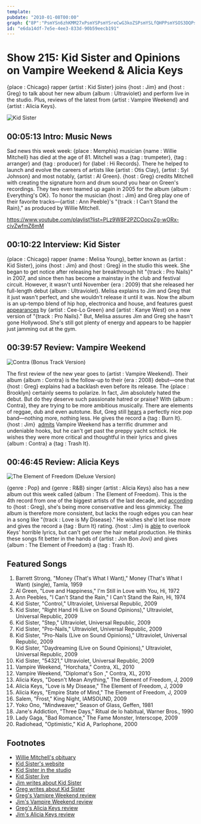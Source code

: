 ```yaml
---
template: 
pubdate: "2010-01-08T00:00"
graph: {"8P":"PsmYSn6zhKMM27xPsmYSPsmYSreCwG3koZSPsmYSLfQHPPsmYSOS3DQPsmYSPsmYSt5dKtPsmYSWalOx40wOcPsmYSPsmYSajYr7LfQHPOS3DQLfQHPt5dKtLfQHPWalOx40wOcWalOxajYr7mqypC","HA":"MOJ5zdRPWpMOJ5zPTg74PTg74dRPWpDgyuFPTg74PTg74pwRbCBAy8PDgyuFBAy8PpwRbC5IgRBpwRbC","1UL":"BMegGODERu7Y5sTODERuBMegGBQsAMBMegGgMit6BHm1GgMit6BQsAMX6cfd","25X":"3SPFF9MGtl3SPFFgtAZuBQsAMgtAZuBMmhdgtAZugMit6gtAZuBHm1GgMit6BQsAMX6cfd"}
id: "e6da14df-7e5e-4ee3-833d-90b59eecb191"
---
```






# Show 215: Kid Sister and Opinions on Vampire Weekend & Alicia Keys

{place : Chicago} rapper {artist : Kid Sister} joins {host : Jim} and {host : Greg} to talk about her new album {album : Ultraviolet} and perform live in the studio. Plus, reviews of the latest from {artist : Vampire Weekend} and {artist : Alicia Keys}.

![Kid Sister](https://static.soundopinions.org/images/2010/kidsister.jpg)



## 00:05:13 Intro: Music News

Sad news this week week: {place : Memphis} musician {name : Willie Mitchell} has died at the age of 81. Mitchell was a {tag : trumpeter}, {tag : arranger} and {tag : producer} for {label : Hi Records}. There he helped to launch and evolve the careers of artists like {artist : Otis Clay}, {artist : Syl Johnson} and most notably, {artist : Al Green}. {host : Greg} credits Mitchell with creating the signature horn and drum sound you hear on Green's recordings. They two even teamed up again in 2005 for the album {album : Everything's OK}. To honor the musician {host : Jim} and Greg play one of their favorite tracks—{artist : Ann Peeble}'s "{track : I Can't Stand the Rain}," as produced by Willie Mitchell.

https://www.youtube.com/playlist?list=PLz9W8F2PZCOocvZg-wORx-civZwfmZ6mM



## 00:10:22 Interview: Kid Sister

{place : Chicago} rapper {name : Melisa Young}, better known as {artist : Kid Sister}, joins {host : Jim} and {host : Greg} in the studio this week. She began to get notice after releasing her breakthrough hit "{track : Pro Nails}" in 2007, and since then has become a mainstay in the club and festival circuit. However, it wasn't until November {era : 2009} that she released her full-length debut {album : Ultraviolet}. Melisa explains to Jim and Greg that it just wasn't perfect, and she wouldn't release it until it was. Now the album is an up-tempo blend of hip hop, electronica and house, and features guest [appearances](http://hypem.com/track/988485/Kid+Sister+-+Daydreaming+Ft+Cee+Lo+) by {artist : Cee-Lo Green} and {artist : Kanye West} on a new version of "{track : Pro Nails}." But, Melisa assures Jim and Greg she hasn't gone Hollywood. She's still got plenty of energy and appears to be happier just jamming out at the gym.



## 00:39:57 Review: Vampire Weekend

![Contra (Bonus Track Version)](https://static.soundopinions.org/assets/215/1UL0.jpg)

The first review of the new year goes to {artist : Vampire Weekend}. Their album {album : Contra} is the follow-up to their {era : 2008} debut—one that {host : Greg} explains had a backlash even before its release. The {place : Brooklyn} certainly seems to polarize. In fact, Jim absolutely hated the debut.  But do they deserve such passionate hatred or praise? With {album : Contra}, they are trying to be more ambitious musically. There are elements of reggae, dub and even autotune. But, Greg still [hears](http://leisureblogs.chicagotribune.com/turn_it_up/2010/01/album-review-vampire-weekend-contra.html) a perfectly nice pop band—nothing more, nothing less. He gives the record a {tag : Burn It}. {host : Jim}  [admits](http://blogs.suntimes.com/derogatis/2010/01/vampire_weekend_contra_xl_1_st.html) Vampire Weekend has a terrific drummer and undeniable hooks, but he can't get past the preppy yacht schtick. He wishes they were more critical and thoughtful in their lyrics and gives {album : Contra} a {tag : Trash It}.



## 00:46:45 Review: Alicia Keys

![The Element of Freedom (Deluxe Version)](https://static.soundopinions.org/assets/215/25X0.jpg)

{genre : Pop} and {genre : R&B} singer {artist : Alicia Keys} also has a new album out this week called {album : The Element of Freedom}.  This is the 4th record from one of the biggest artists of the last decade, and [according](http://www.chicagotribune.com/entertainment/music/chi-sc-music-quarter-keys-1211dec15,0,6116849.story) to {host : Greg}, she's being more conservative and less gimmicky. The album is therefore more consistent, but lacks the rough edges you can hear in a song like "{track : Love is My Disease}." He wishes she'd let lose more and gives the record a {tag : Burn It} rating. {host : Jim} is [able](http://blogs.suntimes.com/derogatis/2010/01/alicia_keys_the_element_of_fre.html) to overlook Keys' horrible lyrics, but can't get over the hair metal production. He thinks these songs fit better in the hands of {artist : Jon Bon Jovi} and gives {album : The Element of Freedom} a {tag : Trash It}.



## Featured Songs

1. Barrett Strong, "Money (That's What I Want)," Money (That's What I Want) (single), Tamla, 1959
2. Al Green, "Love and Happiness," I'm Still in Love with You, Hi, 1972
3. Ann Peebles, "I Can't Stand the Rain," I Can't Stand the Rain, Hi, 1974
4. Kid Sister, "Control," Ultraviolet, Universal Republic, 2009
5. Kid Sister,  "Right Hand Hi (Live on Sound Opinions)," Ultraviolet, Universal Republic, 2009
6. Kid Sister, "Step," Ultraviolet, Universal Republic, 2009
7. Kid Sister, "Pro-Nails," Ultraviolet, Universal Republic, 2009
8. Kid Sister, "Pro-Nails (Live on Sound Opinions)," Ultraviolet, Universal Republic, 2009
9. Kid Sister, "Daydreaming (Live on Sound Opinions)," Ultraviolet, Universal Republic, 2009
10. Kid Sister, "54321," Ultraviolet, Universal Republic, 2009
11. Vampire Weekend, "Horchata," Contra, XL, 2010
12. Vampire Weekend, "Diplomat's Son ," Contra, XL, 2010
13. Alicia Keys, "Doesn't Mean Anything," The Element of Freedom, J, 2009
14. Alicia Keys, "Love is My Disease," The Element of Freedom, J, 2009
15. Alicia Keys, "Empire State of Mind," The Element of Freedom, J, 2009
16. Salem, "Frost," King Night, IAMSOUND, 2009
17. Yoko Ono, "Mindweaver," Season of Glass, Geffen, 1981
18. Jane's Addiction, "Three Days," Ritual de lo habitual, Warner Bros., 1990
19. Lady Gaga, "Bad Romance," The Fame Monster, Interscope, 2009
20. Radiohead, "Optimistic," Kid A, Parlophone, 2000



## Footnotes

- [Willie Mitchell's obituary](http://www.commercialappeal.com/news/2010/jan/05/musician-music-producer-willie-mitchell-dies-age-8/)
- [Kid Sister's website](http://kidsistermusic.com/)
- [Kid Sister in the studio](http://www.flickr.com/photos/soundopinions/sets/72157622906484552/)
- [Kid Sister live](http://www.wbez.org/agill/2010/01/videos-kid-sister-performing-for-this-weeks-sound-opinions/10957)
- [Jim writes about Kid Sister](http://blogs.suntimes.com/derogatis/2009/11/kid_sister_finally_gets_ready.html)
- [Greg writes about Kid Sister](http://leisureblogs.chicagotribune.com/turn_it_up/2009/12/kid-sister-a-rising-pop-star-with-a-bluecollar-attitude.html)
- [Greg's Vamipre Weekend review](http://leisureblogs.chicagotribune.com/turn_it_up/2010/01/album-review-vampire-weekend-contra.html)
- [Jim's Vampire Weekend review](http://blogs.suntimes.com/derogatis/2010/01/vampire_weekend_contra_xl_1_st.html)
- [Greg's Alicia Keys review](http://www.chicagotribune.com/entertainment/music/chi-sc-music-quarter-keys-1211dec15,0,6116849.story)
- [Jim's Alicia Keys review](http://blogs.suntimes.com/derogatis/2010/01/alicia_keys_the_element_of_fre.html)